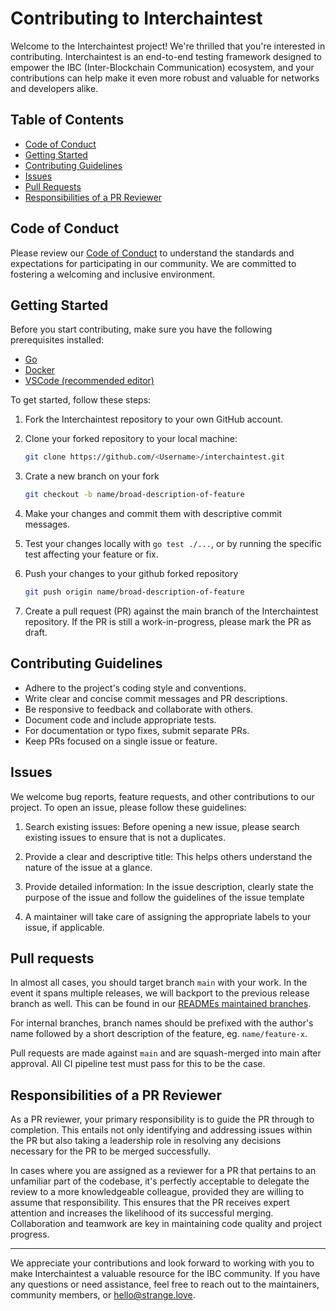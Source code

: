 # Contributing to Interchaintest

Welcome to the Interchaintest project! We're thrilled that you're interested in contributing. Interchaintest is an end-to-end testing framework designed to empower the IBC (Inter-Blockchain Communication) ecosystem, and your contributions can help make it even more robust and valuable for networks and developers alike.

## Table of Contents

- [Code of Conduct](#code-of-conduct)
- [Getting Started](#getting-started)
- [Contributing Guidelines](#contributing-guidelines)
- [Issues](#issues)
- [Pull Requests](#pull-requests)
- [Responsibilities of a PR Reviewer](#responsibilities-of-a-pr-reviewer)

## Code of Conduct

Please review our [Code of Conduct](./CODE_OF_CONDUCT.md) to understand the standards and expectations for participating in our community. We are committed to fostering a welcoming and inclusive environment.

## Getting Started

Before you start contributing, make sure you have the following prerequisites installed:

- [Go](https://golang.org/dl/)
- [Docker](https://www.docker.com/get-started)
- [VSCode (recommended editor)](https://code.visualstudio.com/)

To get started, follow these steps:

1. Fork the Interchaintest repository to your own GitHub account.

2. Clone your forked repository to your local machine:

   ```sh
   git clone https://github.com/<Username>/interchaintest.git
   ```

3. Crate a new branch on your fork

    ```sh
    git checkout -b name/broad-description-of-feature
    ```

4. Make your changes and commit them with descriptive commit messages.

5. Test your changes locally with `go test ./...`, or by running the specific test affecting your feature or fix.

6. Push your changes to your github forked repository

    ```sh
    git push origin name/broad-description-of-feature
    ```

7. Create a pull request (PR) against the main branch of the Interchaintest repository. If the PR is still a work-in-progress, please mark the PR as draft.

## Contributing Guidelines

- Adhere to the project's coding style and conventions.
- Write clear and concise commit messages and PR descriptions.
- Be responsive to feedback and collaborate with others.
- Document code and include appropriate tests.
- For documentation or typo fixes, submit separate PRs.
- Keep PRs focused on a single issue or feature.

## Issues

We welcome bug reports, feature requests, and other contributions to our project. To open an issue, please follow these guidelines:

1) Search existing issues: Before opening a new issue, please search existing issues to ensure that is not a duplicates.

2) Provide a clear and descriptive title: This helps others understand the nature of the issue at a glance.

3) Provide detailed information: In the issue description, clearly state the purpose of the issue and follow the guidelines of the issue template

4) A maintainer will take care of assigning the appropriate labels to your issue, if applicable.

## Pull requests

In almost all cases, you should target branch `main` with your work. In the event it spans multiple releases, we will backport to the previous release branch as well. This can be found in our [READMEs maintained branches](../README.md#maintained-branches).

For internal branches, branch names should be prefixed with the author's name followed by a short description of the feature, eg. `name/feature-x`.

Pull requests are made against `main` and are squash-merged into main after approval. All CI pipeline test must pass for this to be the case.

## Responsibilities of a PR Reviewer

As a PR reviewer, your primary responsibility is to guide the PR through to completion. This entails not only identifying and addressing issues within the PR but also taking a leadership role in resolving any decisions necessary for the PR to be merged successfully.

In cases where you are assigned as a reviewer for a PR that pertains to an unfamiliar part of the codebase, it's perfectly acceptable to delegate the review to a more knowledgeable colleague, provided they are willing to assume that responsibility. This ensures that the PR receives expert attention and increases the likelihood of its successful merging. Collaboration and teamwork are key in maintaining code quality and project progress.

---

We appreciate your contributions and look forward to working with you to make Interchaintest a valuable resource for the IBC community. If you have any questions or need assistance, feel free to reach out to the maintainers, community members, or <hello@strange.love>.

